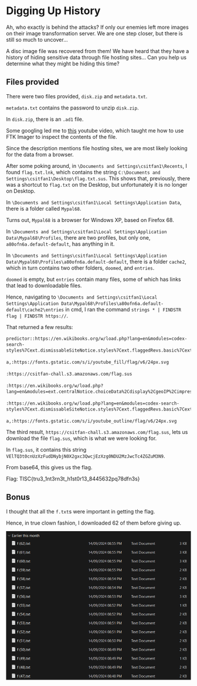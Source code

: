 # Digging Up History

Ah, who exactly is behind the attacks? If only our enemies left more images on their image transformation server. We are one step closer, but there is still so much to uncover...

A disc image file was recovered from them! We have heard that they have a history of hiding sensitive data through file hosting sites... Can you help us determine what they might be hiding this time?

## Files provided

There were two files provided, `disk.zip` and `metadata.txt`.

`metadata.txt` contains the password to unzip `disk.zip`.

In `disk.zip`, there is an `.ad1` file.

Some googling led me to [this](https://www.youtube.com/watch?v=CPup3ClC7nE) youtube video, which taught me how to use FTK Imager to inspect the contents of the file.

Since the description mentions file hosting sites, we are most likely looking for the data from a browser.

After some poking around, in `\Documents and Settings\csitfan1\Recents`, I found `flag.txt.lnk`, which contains the string `C:\Documents and Settings\csitfan1\Desktop\flag.txt.sus`. This shows that, previously, there was a shortcut to `flag.txt` on the Desktop, but unfortunately it is no longer on Desktop.

In `\Documents and Settings\csitfan1\Local Settings\Application Data`, there is a folder called `Mypal68`.

Turns out, `Mypal68` is a browser for Windows XP, based on Firefox 68.

In `\Documents and Settings\csitfan1\Local Settings\Application Data\Mypal68\Profiles`, there are two profiles, but only one, `a80ofn6a.default-default`, has anything in it.

In `\Documents and Settings\csitfan1\Local Settings\Application Data\Mypal68\Profiles\a80ofn6a.default-default`, there is a folder `cache2`, which in turn contains two other folders, `doomed`, and `entries`.

`doomed` is empty, but `entries` contain many files, some of which has links that lead to downloadable files. 

Hence, navigating to `\Documents and Settings\csitfan1\Local Settings\Application Data\Mypal68\Profiles\a80ofn6a.default-default\cache2\entries` in cmd, I ran the command `strings * | FINDSTR flag | FINDSTR https://`.

That returned a few results:

```
predictor::https://en.wikibooks.org/w/load.php?lang=en&modules=codex-search-styles%7Cext.dismissableSiteNotice.styles%7Cext.flaggedRevs.basic%7Cext.math.styles%7Cext.uls.interlanguage%7Cext.visualEditor.desktopArticleTarget.noscript%7Cext.wikimediaBadges%7Cskins.vector.styles.legacy%7Cwikibase.client.init&only=styles&skin=vector

a,:https://fonts.gstatic.com/s/i/youtube_fill/flag/v6/24px.svg

:https://csitfan-chall.s3.amazonaws.com/flag.sus

:https://en.wikibooks.org/w/load.php?lang=en&modules=ext.centralNotice.choiceData%2Cdisplay%2CgeoIP%2CimpressionDiet%2CkvStore%2CstartUp%7Cext.centralauth.centralautologin%7Cext.checkUser.clientHints%7Cext.dismissableSiteNotice%2CeventLogging%2CnavigationTiming%2CwikimediaEvents%7Cext.echo.centralauth%7Cext.flaggedRevs.advanced%7Cext.uls.common%2Ccompactlinks%2Cinterface%2Cpreferences%2Cwebfonts%7Cext.urlShortener.toolbar%7Cjquery%2Coojs%2Csite%7Cjquery.client%2Cspinner%2CtextSelection%7Cjquery.spinner.styles%7Cjquery.uls.data%7Cmediawiki.String%2CTitle%2CUri%2Capi%2Cbase%2Ccldr%2Ccookie%2Cdiff%2Cexperiments%2CjqueryMsg%2Clanguage%2Crouter%2Cstorage%2Ctoc%2Cuser%2Cutil%2CvisibleTimeout%7Cmediawiki.diff.styles%7Cmediawiki.editfont.styles%7Cmediawiki.interface.helpers.styles%7Cmediawiki.libs.pluralruleparser%7Cmediawiki.page.ready%7Cmmv.bootstrap%2Ccodex%2Chead%7Cmmv.bootstrap.autostart%7Cskins.vector.legacy.js&skin=vector&version=ew70i

:https://en.wikibooks.org/w/load.php?lang=en&modules=codex-search-styles%7Cext.dismissableSiteNotice.styles%7Cext.flaggedRevs.basic%7Cext.math.styles%7Cext.uls.interlanguage%7Cext.visualEditor.desktopArticleTarget.noscript%7Cext.wikimediaBadges%7Cskins.vector.styles.legacy%7Cwikibase.client.init&only=styles&skin=vector

a,:https://fonts.gstatic.com/s/i/youtube_outline/flag/v6/24px.svg
```

The third result, `https://csitfan-chall.s3.amazonaws.com/flag.sus`, lets us download the file `flag.sus`, which is what we were looking for.

In `flag.sus`, it contains this string `VElTQ3t0cnUzXzFudDNybjN0X2gxc3QwcjEzXzg0NDU2MzJwcTc4ZGZuM3N9`.

From base64, this gives us the flag.

Flag: TISC{tru3_1nt3rn3t_h1st0r13_8445632pq78dfn3s}

## Bonus

I thought that all the `f.txt`s were important in getting the flag.

Hence, in true clown fashion, I downloaded 62 of them before giving up.

![alt text](image.png)